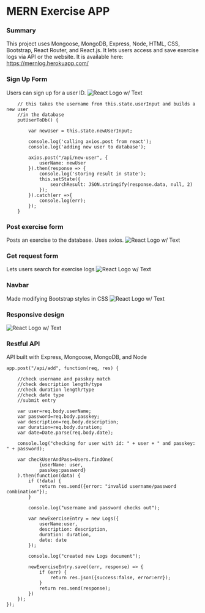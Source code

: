 # MERN Exercise APP

### Summary
This project uses Mongoose, MongoDB, Express, Node, HTML, CSS, Bootstrap, React Router, and React.js. It lets users access and save exercise logs via API or the website. It is available here: https://mernlog.herokuapp.com/

### Sign Up Form
Users can sign up for a user ID.
![React Logo w/ Text](http://fromgaming.com/images/mernlog-signup-min.png)
```
	// this takes the username from this.state.userInput and builds a new user
	//in the database
	putUserToDb() {

		var newUser = this.state.newUserInput;

		console.log('calling axios.post from react');
		console.log('adding new user to database');

		axios.post("/api/new-user", {
			userName: newUser
		}).then(response => {
			console.log('storing result in state');
			this.setState({
				searchResult: JSON.stringify(response.data, null, 2)
			});
		}).catch(err =>{
			console.log(err);
		});
	}
```
### Post exercise form
Posts an exercise to the database. Uses axios.
![React Logo w/ Text](http://fromgaming.com/images/mernlog-post-min.png)

### Get request form
Lets users search for exercise logs
![React Logo w/ Text](http://fromgaming.com/images/mernlog-query-min.png)

### Navbar
Made modifying Bootstrap styles in CSS
![React Logo w/ Text](http://fromgaming.com/images/mernlog-navbar-min.png)

### Responsive design
![React Logo w/ Text](http://fromgaming.com/portfolio2/static/media/exerciselog-markup.f4f27773.png)

### Restful API
API built with Express, Mongoose, MongoDB, and Node
```
app.post("/api/add", function(req, res) {

	//check username and passkey match
	//check description length/type
	//check duration length/type
	//check date type
	//submit entry

	var user=req.body.userName;
	var password=req.body.passkey;
	var description=req.body.description;
	var duration=req.body.duration;
	var date=Date.parse(req.body.date);

	console.log("checking for user with id: " + user + " and passkey: " + password);

	var checkUserAndPass=Users.findOne(
			{userName: user,
			passkey:password}
	).then(function(data) {
		if (!data) {
			return res.send({error: "invalid username/password combination"});
		}
		
		console.log("username and password checks out");

		var newExerciseEntry = new Logs({
			userName:user,
			description: description,
			duration: duration,
			date: date
		});

		console.log("created new Logs document");

		newExerciseEntry.save((err, response) => {
			if (err) {
				return res.json({success:false, error:err});
			}
			return res.send(response);
		})
	});	
});
```
